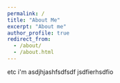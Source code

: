 ```yaml
---
permalink: /
title: "About Me"
excerpt: "About me"
author_profile: true
redirect_from:
  - /about/
  - /about.html
---
```


etc
i'm asdjhjashfsdfsdf jsdfierhsdfio
